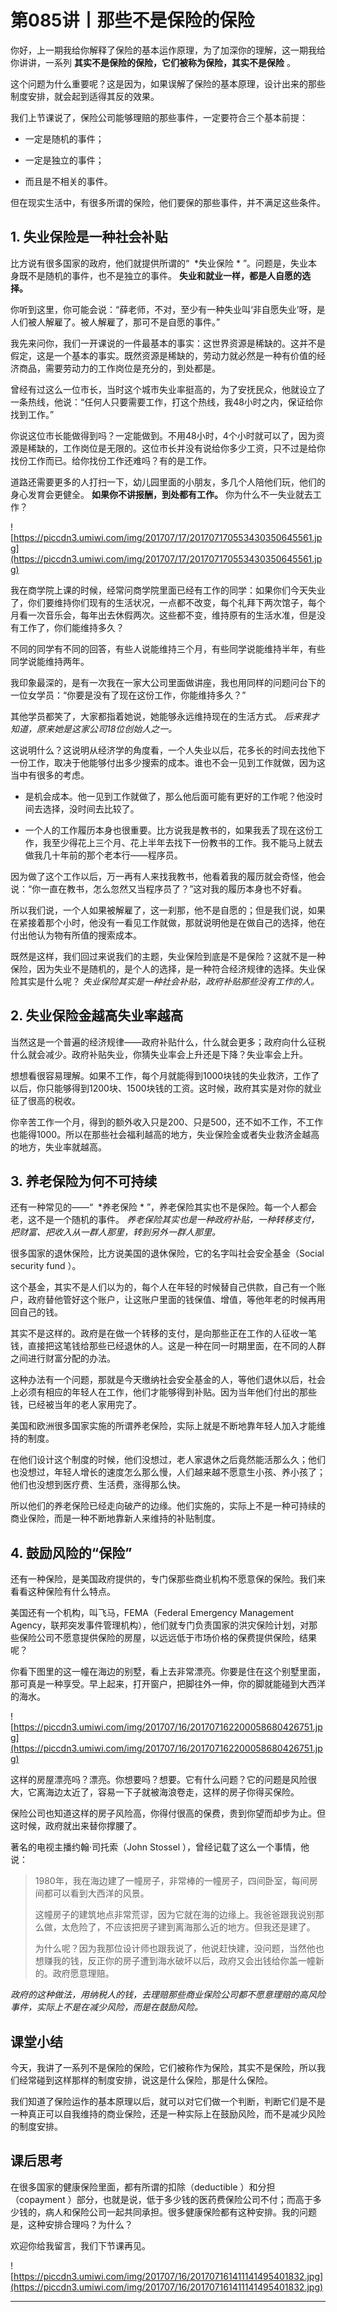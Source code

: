 # 第085讲丨那些不是保险的保险

你好，上一期我给你解释了保险的基本运作原理，为了加深你的理解，这一期我给你讲讲，一系列 **其实不是保险的保险，它们被称为保险，其实不是保险** 。

这个问题为什么重要呢？这是因为，如果误解了保险的基本原理，设计出来的那些制度安排，就会起到适得其反的效果。

我们上节课说了，保险公司能够理赔的那些事件，一定要符合三个基本前提：

* 一定是随机的事件；

* 一定是独立的事件；

* 而且是不相关的事件。

但在现实生活中，有很多所谓的保险，他们要保的那些事件，并不满足这些条件。

## 1. 失业保险是一种社会补贴

比方说有很多国家的政府，他们就提供所谓的“  *失业保险 * ”。问题是，失业本身既不是随机的事件，也不是独立的事件。 **失业和就业一样，都是人自愿的选择。**

你听到这里，你可能会说：“薛老师，不对，至少有一种失业叫‘非自愿失业’呀，是人们被人解雇了。被人解雇了，那可不是自愿的事件。”

我先来问你，我们一开课说的一件最基本的事实：这世界资源是稀缺的。这并不是假定，这是一个基本的事实。既然资源是稀缺的，劳动力就必然是一种有价值的经济商品，需要劳动力的工作岗位是充分的，到处都是。

曾经有过这么一位市长，当时这个城市失业率挺高的，为了安抚民众，他就设立了一条热线，他说：“任何人只要需要工作，打这个热线，我48小时之内，保证给你找到工作。”

你说这位市长能做得到吗？一定能做到。不用48小时，4个小时就可以了，因为资源是稀缺的，工作岗位是无限的。这位市长并没有说给你多少工资，只不过是给你找份工作而已。给你找份工作还难吗？有的是工作。

道路还需要更多的人打扫一下，幼儿园里面的小朋友，多几个人陪他们玩，他们的身心发育会更健全。 **如果你不讲报酬，到处都有工作。** 你为什么不一失业就去工作？

![https://piccdn3.umiwi.com/img/201707/17/201707170553430350645561.jpg](https://piccdn3.umiwi.com/img/201707/17/201707170553430350645561.jpg)

我在商学院上课的时候，经常问商学院里面已经有工作的同学：如果你们今天失业了，你们要维持你们现有的生活状况，一点都不改变，每个礼拜下两次馆子，每个月看一次音乐会，每年出去休假两次。这些都不变，维持原有的生活水准，但是没有工作了，你们能维持多久？

不同的同学有不同的回答，有些人说能维持三个月，有些同学说能维持半年，有些同学说能维持两年。

我印象最深的，是有一次我在一家大公司里面做讲座，我也用同样的问题问台下的一位女学员：“你要是没有了现在这份工作，你能维持多久？”

其他学员都笑了，大家都指着她说，她能够永远维持现在的生活方式。 *后来我才知道，原来她是这家公司18位创始人之一。*

这说明什么？这说明从经济学的角度看，一个人失业以后，花多长的时间去找他下一份工作，取决于他能够付出多少搜索的成本。谁也不会一见到工作就做，因为这当中有很多的考虑。

* 是机会成本。他一见到工作就做了，那么他后面可能有更好的工作呢？他没时间去选择，没时间去比较了。

* 一个人的工作履历本身也很重要。比方说我是教书的，如果我丢了现在这份工作，我至少得花上三个月、花上半年去找下一份教书的工作。我不能马上就去做我几十年前的那个老本行——程序员。

因为做了这个工作以后，万一再有人来找我教书，他看着我的履历就会奇怪，他会说：“你一直在教书，怎么忽然又当程序员了？”这对我的履历本身也不好看。

所以我们说，一个人如果被解雇了，这一刹那，他不是自愿的；但是我们说，如果在紧接着那个小时，他没有一看见工作就做，那就说明他是在做自己的选择，他在付出他认为物有所值的搜索成本。

既然是这样，我们回过来说我们的主题，失业保险到底是不是保险？这就不是一种保险，因为失业不是随机的，是个人的选择，是一种符合经济规律的选择。失业保险其实是什么呢？ *失业保险其实是一种社会补贴，政府补贴那些没有工作的人。*

## 2. 失业保险金越高失业率越高

当然这是一个普遍的经济规律——政府补贴什么，什么就会更多；政府向什么征税什么就会减少。政府补贴失业，你猜失业率会上升还是下降？失业率会上升。

想想看很容易理解。如果不工作，每个月就能得到1000块钱的失业救济，工作了以后，你只能够得到1200块、1500块钱的工资。这时候，政府其实是对你的就业征了很高的税收。

你辛苦工作一个月，得到的额外收入只是200、只是500，还不如不工作，不工作也能得1000。所以在那些社会福利越高的地方，失业保险金或者失业救济金越高的地方，失业率就越高。

## 3. 养老保险为何不可持续

还有一种常见的——“  *养老保险 * ”，养老保险其实也不是保险。每一个人都会老，这不是一个随机的事件。 *养老保险其实也是一种政府补贴，一种转移支付，把财富、把收入从一群人那里，转到另外一群人那里。*

很多国家的退休保险，比方说美国的退休保险，它的名字叫社会安全基金（Social security fund ）。

这个基金，其实不是人们以为的，每个人在年轻的时候替自己供款，自己有一个账户，政府替他管好这个账户，让这账户里面的钱保值、增值，等他年老的时候再用回自己的钱。

其实不是这样的。政府是在做一个转移的支付，是向那些正在工作的人征收一笔钱，直接把这笔钱给那些已经退休的人。这是一种在同一时期里面，在不同的人群之间进行财富分配的办法。

这种办法有一个问题，那就是今天缴纳社会安全基金的人，等他们退休以后，社会上必须有相应的年轻人在工作，他们才能够得到补贴。因为当年他们付出的那些钱，已经被当年的老人家用完了。

美国和欧洲很多国家实施的所谓养老保险，实际上就是不断地靠年轻人加入才能维持的制度。

在他们设计这个制度的时候，他们没想过，老人家退休之后竟然能活那么久；他们也没想过，年轻人增长的速度怎么那么慢，人们越来越不愿意生小孩、养小孩了；他们也没想到医疗费、生活费，涨得那么快。

所以他们的养老保险已经走向破产的边缘。他们实施的，实际上不是一种可持续的商业保险，而是一种不断地靠新人来维持的补贴制度。

## 4. 鼓励风险的“保险”

还有一种保险，是美国政府提供的，专门保那些商业机构不愿意保的保险。我们来看看这种保险有什么特点。

美国还有一个机构，叫飞马，FEMA（Federal Emergency Management Agency，联邦突发事件管理机构），他们就专门负责国家的洪灾保险计划，对那些保险公司不愿意提供保险的房屋，以远远低于市场价格的保费提供保险，结果呢？

你看下图里的这一幢在海边的别墅，看上去非常漂亮。你要是住在这个别墅里面，那可真是一种享受。早上起来，打开窗户，把脚往外一伸，你的脚就能碰到大西洋的海水。

![https://piccdn3.umiwi.com/img/201707/16/201707162200058680426751.jpg](https://piccdn3.umiwi.com/img/201707/16/201707162200058680426751.jpg)

这样的房屋漂亮吗？漂亮。你想要吗？想要。它有什么问题？它的问题是风险很大，它离海边太近了，容易一下子就被海浪卷走，这样的房子你得买保险。

保险公司也知道这样的房子风险高，你得付很高的保费，贵到你望而却步为止。但这时候，政府就出来替你撑腰了。

著名的电视主播约翰·司托索（John Stossel ），曾经记载了这么一个事情，他说：

> 1980年，我在海边建了一幢房子，非常棒的一幢房子，四间卧室，每间房间都可以看到大西洋的风景。
> 
> 
> 
> 这幢房子的建筑地点非常荒谬，因为它就在海的边缘上。我爸爸跟我说别那么做，太危险了，不应该把房子建到离海那么近的地方。但我还是建了。
> 
> 
> 
> 为什么呢？因为我那位设计师也跟我说了，他说赶快建，没问题，当然他也想赚我的钱，反正你的房子遭到海水破坏以后，政府又会出钱给你盖一幢新的。政府愿意理赔。

 *政府的这种做法，用纳税人的钱，去理赔那些商业保险公司都不愿意理赔的高风险事件，实际上不是在减少风险，而是在鼓励风险。* 

## 课堂小结

今天，我讲了一系列不是保险的保险，它们被称作为保险，其实不是保险，所以我们经常碰到这样那样的制度安排，说这是什么保险，那是什么保险。

我们知道了保险运作的基本原理以后，就可以对它们做一个判断，判断它们是不是一种真正可以自我维持的商业保险，还是一种实际上在鼓励风险，而不是减少风险的制度安排。

## 课后思考

在很多国家的健康保险里面，都有所谓的扣除（deductible ）和分担（copayment ）部分，也就是说，低于多少钱的医药费保险公司不付；而高于多少钱的，病人和保险公司一起共同承担。很多健康保险都有这种安排。我的问题是，这种安排合理吗？为什么？

欢迎你给我留言，我们下节课再见。

![https://piccdn3.umiwi.com/img/201707/16/201707161411141495401832.jpg](https://piccdn3.umiwi.com/img/201707/16/201707161411141495401832.jpg)

---
